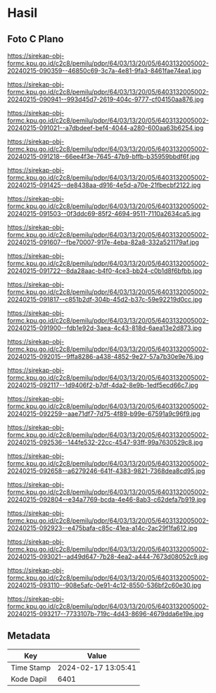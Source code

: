 # Hasil

## Foto C Plano

https://sirekap-obj-formc.kpu.go.id/c2c8/pemilu/pdpr/64/03/13/20/05/6403132005002-20240215-090359--46850c69-3c7a-4e81-9fa3-8461fae74ea1.jpg

https://sirekap-obj-formc.kpu.go.id/c2c8/pemilu/pdpr/64/03/13/20/05/6403132005002-20240215-090941--993d45d7-2619-404c-9777-cf04150aa876.jpg

https://sirekap-obj-formc.kpu.go.id/c2c8/pemilu/pdpr/64/03/13/20/05/6403132005002-20240215-091021--a7dbdeef-bef4-4044-a280-600aa63b6254.jpg

https://sirekap-obj-formc.kpu.go.id/c2c8/pemilu/pdpr/64/03/13/20/05/6403132005002-20240215-091218--66ee4f3e-7645-47b9-bffb-b35959bbdf6f.jpg

https://sirekap-obj-formc.kpu.go.id/c2c8/pemilu/pdpr/64/03/13/20/05/6403132005002-20240215-091425--de8438aa-d916-4e5d-a70e-21fbecbf2122.jpg

https://sirekap-obj-formc.kpu.go.id/c2c8/pemilu/pdpr/64/03/13/20/05/6403132005002-20240215-091503--0f3ddc69-85f2-4694-9511-7110a2634ca5.jpg

https://sirekap-obj-formc.kpu.go.id/c2c8/pemilu/pdpr/64/03/13/20/05/6403132005002-20240215-091607--fbe70007-917e-4eba-82a8-332a521179af.jpg

https://sirekap-obj-formc.kpu.go.id/c2c8/pemilu/pdpr/64/03/13/20/05/6403132005002-20240215-091722--8da28aac-b4f0-4ce3-bb24-c0b1d8f6bfbb.jpg

https://sirekap-obj-formc.kpu.go.id/c2c8/pemilu/pdpr/64/03/13/20/05/6403132005002-20240215-091817--c851b2df-304b-45d2-b37c-59e92219d0cc.jpg

https://sirekap-obj-formc.kpu.go.id/c2c8/pemilu/pdpr/64/03/13/20/05/6403132005002-20240215-091900--fdb1e92d-3aea-4c43-818d-6aea13e2d873.jpg

https://sirekap-obj-formc.kpu.go.id/c2c8/pemilu/pdpr/64/03/13/20/05/6403132005002-20240215-092015--9ffa8286-a438-4852-9e27-57a7b30e9e76.jpg

https://sirekap-obj-formc.kpu.go.id/c2c8/pemilu/pdpr/64/03/13/20/05/6403132005002-20240215-092117--1d9406f2-b7df-4da2-8e9b-1edf5ecd66c7.jpg

https://sirekap-obj-formc.kpu.go.id/c2c8/pemilu/pdpr/64/03/13/20/05/6403132005002-20240215-092259--aae71df7-7d75-4f89-b99e-67591a9c96f9.jpg

https://sirekap-obj-formc.kpu.go.id/c2c8/pemilu/pdpr/64/03/13/20/05/6403132005002-20240215-092536--144fe532-22cc-4547-93ff-99a7630529c8.jpg

https://sirekap-obj-formc.kpu.go.id/c2c8/pemilu/pdpr/64/03/13/20/05/6403132005002-20240215-092658--a6279246-641f-4383-9821-7368dea8cd95.jpg

https://sirekap-obj-formc.kpu.go.id/c2c8/pemilu/pdpr/64/03/13/20/05/6403132005002-20240215-092804--e34a7769-bcda-4e46-8ab3-c62defa7b919.jpg

https://sirekap-obj-formc.kpu.go.id/c2c8/pemilu/pdpr/64/03/13/20/05/6403132005002-20240215-092923--e475bafa-c85c-41ea-a14c-2ac29f1fa612.jpg

https://sirekap-obj-formc.kpu.go.id/c2c8/pemilu/pdpr/64/03/13/20/05/6403132005002-20240215-093021--ad49d647-7b28-4ea2-a444-7673d08052c9.jpg

https://sirekap-obj-formc.kpu.go.id/c2c8/pemilu/pdpr/64/03/13/20/05/6403132005002-20240215-093110--908e5afc-0e91-4c12-8550-536bf2c60e30.jpg

https://sirekap-obj-formc.kpu.go.id/c2c8/pemilu/pdpr/64/03/13/20/05/6403132005002-20240215-093217--7733107b-719c-4d43-8696-4679dda6e19e.jpg


## Metadata

| Key        | Value               |
| ---------- | ------------------- |
| Time Stamp | 2024-02-17 13:05:41 |
| Kode Dapil | 6401                |



